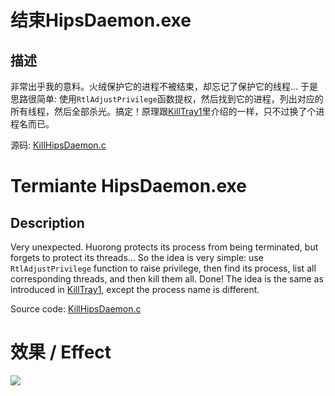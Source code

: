 # 结束HipsDaemon.exe

## 描述

非常出乎我的意料。火绒保护它的进程不被结束，却忘记了保护它的线程... 于是思路很简单: 使用`RtlAdjustPrivilege`函数提权，然后找到它的进程，列出对应的所有线程，然后全部杀光。搞定！原理跟[KillTray1](/KillTray1)里介绍的一样，只不过换了个进程名而已。

源码: [KillHipsDaemon.c](KillHipsDaemon.c)

# Termiante HipsDaemon.exe

## Description

Very unexpected. Huorong protects its process from being terminated, but forgets to protect its threads... So the idea is very simple: use `RtlAdjustPrivilege` function to raise privilege, then find its process, list all corresponding threads, and then kill them all. Done! The idea is the same as introduced in [KillTray1](/KillTray1), except the process name is different.

Source code: [KillHipsDaemon.c](KillHipsDaemon.c)

# 效果 / Effect
![](GIF.gif)